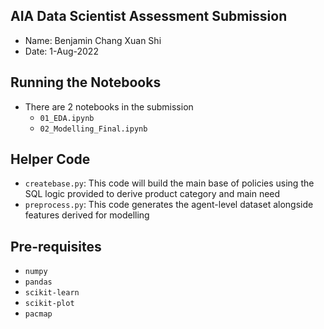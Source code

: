 ## AIA Data Scientist Assessment Submission

- Name: Benjamin Chang Xuan Shi
- Date: 1-Aug-2022

## Running the Notebooks
- There are 2 notebooks in the submission
	- `01_EDA.ipynb`
	- `02_Modelling_Final.ipynb`

## Helper Code
- `createbase.py`: This code will build the main base of policies using the SQL logic provided to derive product category and main need
- `preprocess.py`: This code generates the agent-level dataset alongside features derived for modelling

## Pre-requisites
- `numpy`
- `pandas`
- `scikit-learn`
- `scikit-plot`
- `pacmap`